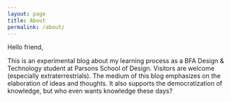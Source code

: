 ```yaml
---
layout: page
title: About
permalink: /about/
---
```


Hello friend,

This is an experimental blog about my learning process as a BFA Design & Technology student at Parsons School of Design. Visitors are welcome (especially extraterrestrials). The medium of this blog emphasizes on the elaboration of ideas and thoughts. It also supports the democratization of knowledge, but who even wants knowledge these days?
